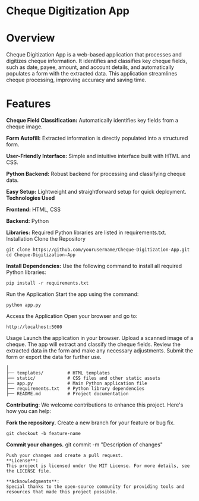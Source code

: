 # Cheque Digitization App
# Overview
Cheque Digitization App is a web-based application that processes and digitizes cheque information. It identifies and classifies key cheque fields, such as date, payee, amount, and account details, and automatically populates a form with the extracted data. This application streamlines cheque processing, improving accuracy and saving time.

# Features
**Cheque Field Classification:** Automatically identifies key fields from a cheque image.

**Form Autofill:** Extracted information is directly populated into a structured form.

**User-Friendly Interface:** Simple and intuitive interface built with HTML and CSS.

**Python Backend:** Robust backend for processing and classifying cheque data.

**Easy Setup:** Lightweight and straightforward setup for quick deployment.
**Technologies Used**

**Frontend:** HTML, CSS

**Backend:** Python

**Libraries:** Required Python libraries are listed in requirements.txt.
Installation
Clone the Repository
```
git clone https://github.com/yourusername/Cheque-Digitization-App.git
cd Cheque-Digitization-App
```
**Install Dependencies:**
Use the following command to install all required Python libraries:
```
pip install -r requirements.txt
```
Run the Application
Start the app using the command:
```
python app.py
```
Access the Application
Open your browser and go to:
```
http://localhost:5000
```
Usage
Launch the application in your browser.
Upload a scanned image of a cheque.
The app will extract and classify the cheque fields.
Review the extracted data in the form and make any necessary adjustments.
Submit the form or export the data for further use.

```
│  
├── templates/         # HTML templates  
├── static/            # CSS files and other static assets  
├── app.py             # Main Python application file  
├── requirements.txt   # Python library dependencies  
├── README.md          # Project documentation  
```

**Contributing**:
We welcome contributions to enhance this project. Here's how you can help:

**Fork the repository.**
Create a new branch for your feature or bug fix.
```
git checkout -b feature-name
```
**Commit your changes.**
git commit -m "Description of changes"
```
Push your changes and create a pull request.
**License**:
This project is licensed under the MIT License. For more details, see the LICENSE file.

**Acknowledgments**:
Special thanks to the open-source community for providing tools and resources that made this project possible.


